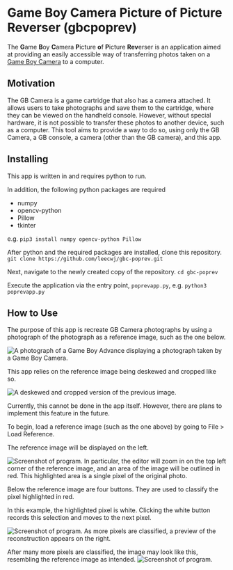 ﻿# Game Boy Camera Picture of Picture Reverser (gbcpoprev)

The  **G**ame **B**oy **C**amera **P**icture **o**f **P**icture **Rev**erser is an application aimed at providing an easily accessible way of transferring photos taken on a [Game Boy Camera](https://en.wikipedia.org/wiki/Game_Boy_Camera) to a computer.

## Motivation
The GB Camera is a game cartridge that also has a camera attached. It allows users to take photographs and save them to the cartridge, where they can be viewed on the handheld console. However, without special hardware, it is not possible to transfer these photos to another device, such as a computer. This tool aims to provide a way to do so, using only the GB Camera, a GB console, a camera (other than the GB camera), and this app.

## Installing
This app is written in and requires python to run.

In addition, the following python packages are required
- numpy
- opencv-python
- Pillow
- tkinter

e.g.
`pip3 install numpy opencv-python Pillow`

After python and the required packages are installed, clone this repository.
`git clone https://github.com/leecwj/gbc-poprev.git`

Next, navigate to the newly created copy of the repository.
`cd gbc-poprev`

Execute the application via the entry point, `poprevapp.py`, e.g.
`python3 poprevapp.py`

## How to Use
The purpose of this app is recreate GB Camera photographs by using a photograph of the photograph as a reference image, such as the one below.

![A photograph of a Game Boy Advance displaying a photograph taken by a Game Boy Camera.](https://i.imgur.com/dWl7dSZ.jpg)

This app relies on the reference image being deskewed and cropped like so.

![A deskewed and cropped version of the previous image.](https://i.imgur.com/4srNywK.png)

Currently, this cannot be done in the app itself. However, there are plans to implement this feature in the future.

To begin, load a reference image (such as the one above) by going to File > Load Reference.

The reference image will be displayed on the left.

![Screenshot of program.](https://i.imgur.com/an0m3WS.png)
In particular, the editor will zoom in on the top left corner of the reference image, and an area of the image will be outlined in red. This highlighted area is a single pixel of the original photo.

Below the reference image are four buttons. They are used to classify the pixel highlighted in red.

In this example, the highlighted pixel is white. Clicking the white button records this selection and moves to the next pixel.

![Screenshot of program.](https://i.imgur.com/fkAP5ww.png)
As more pixels are classified, a preview of the reconstruction appears on the right.

After many more pixels are classified, the image may look like this, resembling the reference image as intended.
![Screenshot of program.](https://i.imgur.com/VC3YMJR.png)

